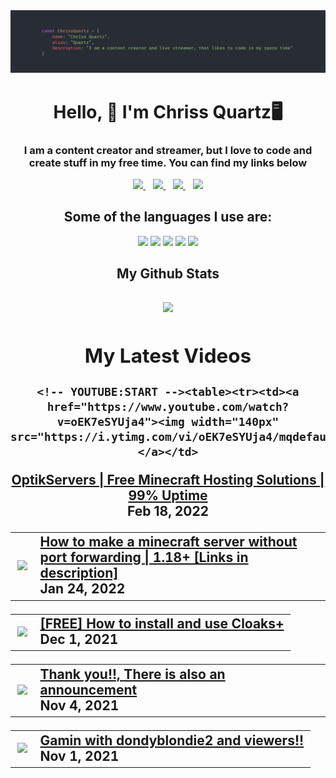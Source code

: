 <img src="./Assets/githubHeader2.png">
<h1 align="center">Hello, 👋 I'm Chriss Quartz🖥</h1>
<div align="center">
  <h3 align="center">I am a content creator and streamer, but I love to code and create stuff in my free time. You can find my links below</h1>
<p align="center">
  <a href="https://youtube.com/ChrissQuartz">
    <img src="https://img.shields.io/badge/YouTube-FF0000?style=for-the-badge&logo=youtube&logoColor=white" />
  </a>&nbsp;&nbsp;
  <a href="https://twitch.tv/chrissquartz">
    <img src="https://img.shields.io/badge/Twitch-9146FF?style=for-the-badge&logo=twitch&logoColor=white" />        
  </a>&nbsp;&nbsp;
  <a href="https://chrissquartz.cf/d">
    <img src="https://img.shields.io/badge/Discord-5865F2?style=for-the-badge&logo=discord&logoColor=white" />        
  </a>&nbsp;&nbsp;
  <a href="https://chrissquartz.cf/">
    <img src="https://img.shields.io/badge/website-000000?style=for-the-badge&logo=About.me&logoColor=white" />        
  </a>
  
  
</p>
  <h2 align="center">Some of the languages I use are:</h2>
  <img src="https://img.shields.io/badge/Node.js-339933?style=for-the-badge&logo=nodedotjs&logoColor=white">
  <img src="https://img.shields.io/badge/Python-FFD43B?style=for-the-badge&logo=python&logoColor=blue">
  <img src="https://img.shields.io/badge/HTML5-E34F26?style=for-the-badge&logo=html5&logoColor=white">
  <img src="https://img.shields.io/badge/CSS3-1572B6?style=for-the-badge&logo=css3&logoColor=white">
  <img src="https://img.shields.io/badge/JavaScript-323330?style=for-the-badge&logo=javascript&logoColor=F7DF1E">
  
  <h2 align="center">My Github Stats<h2>
  <img src="https://github-readme-stats.vercel.app/api?username=thecrazytech1&show_icons=true&bg_color=1,006b8c,008c83&title_color=d4d4d4&text_color=bdbdbd&icon_color=ff5252">

 <div>
   <h2 align="center">My Latest Videos</h2>
   
    <!-- YOUTUBE:START --><table><tr><td><a href="https://www.youtube.com/watch?v=oEK7eSYUja4"><img width="140px" src="https://i.ytimg.com/vi/oEK7eSYUja4/mqdefault.jpg"></a></td>
<td><a href="https://www.youtube.com/watch?v=oEK7eSYUja4">OptikServers | Free Minecraft Hosting Solutions | 99% Uptime</a><br/>Feb 18, 2022</td></tr></table>
<table><tr><td><a href="https://www.youtube.com/watch?v=F2n4SbLQu8E"><img width="140px" src="https://i.ytimg.com/vi/F2n4SbLQu8E/mqdefault.jpg"></a></td>
<td><a href="https://www.youtube.com/watch?v=F2n4SbLQu8E">How to make a minecraft server without port forwarding | 1.18+ [Links in description]</a><br/>Jan 24, 2022</td></tr></table>
<table><tr><td><a href="https://www.youtube.com/watch?v=Gdxi7TPyHMQ"><img width="140px" src="https://i.ytimg.com/vi/Gdxi7TPyHMQ/mqdefault.jpg"></a></td>
<td><a href="https://www.youtube.com/watch?v=Gdxi7TPyHMQ">[FREE] How to install and use Cloaks+</a><br/>Dec 1, 2021</td></tr></table>
<table><tr><td><a href="https://www.youtube.com/watch?v=x8YJ12VVO2Q"><img width="140px" src="https://i.ytimg.com/vi/x8YJ12VVO2Q/mqdefault.jpg"></a></td>
<td><a href="https://www.youtube.com/watch?v=x8YJ12VVO2Q">Thank you!!, There is also an announcement</a><br/>Nov 4, 2021</td></tr></table>
<table><tr><td><a href="https://www.youtube.com/watch?v=D1egzZiQLWk"><img width="140px" src="https://i.ytimg.com/vi/D1egzZiQLWk/mqdefault.jpg"></a></td>
<td><a href="https://www.youtube.com/watch?v=D1egzZiQLWk">Gamin with dondyblondie2 and viewers!!</a><br/>Nov 1, 2021</td></tr></table>
<!-- YOUTUBE:END -->    
    </div>
 </div>
